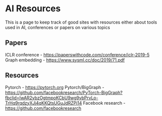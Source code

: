 # AI Resources

This is a page to keep track of good sites with resources either about tools used in AI, conferences or papers on various topics

## Papers

ICLR conference - https://paperswithcode.com/conference/iclr-2019-5
Graph embedding - https://www.sysml.cc/doc/2019/71.pdf

## Resources

Pytorch - https://pytorch.org
Pytorch/BigGraph - https://github.com/facebookresearch/PyTorch-BigGraph?fbclid=IwAR2ybzOgtmpoKCbU9wg9vbPrvLo-TrHq9rqdzyXJj4qKKQtsUGuJdRZPi14
Facebook research - https://github.com/facebookresearch
